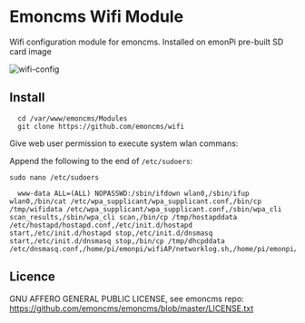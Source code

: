 # Emoncms Wifi Module 

Wifi configuration module for emoncms. Installed on emonPi pre-built SD card image 

![wifi-config](http://openenergymonitor.org/emon/sites/default/files/wifi-config.png)

## Install 
```
  cd /var/www/emoncms/Modules
  git clone https://github.com/emoncms/wifi
  ```
  
Give web user permission to execute system wlan commans:

Append the following to the end of `/etc/sudoers`:

  `sudo nano /etc/sudoers`
  
```
  www-data ALL=(ALL) NOPASSWD:/sbin/ifdown wlan0,/sbin/ifup wlan0,/bin/cat /etc/wpa_supplicant/wpa_supplicant.conf,/bin/cp /tmp/wifidata /etc/wpa_supplicant/wpa_supplicant.conf,/sbin/wpa_cli scan_results,/sbin/wpa_cli scan,/bin/cp /tmp/hostapddata /etc/hostapd/hostapd.conf,/etc/init.d/hostapd start,/etc/init.d/hostapd stop,/etc/init.d/dnsmasq start,/etc/init.d/dnsmasq stop,/bin/cp /tmp/dhcpddata /etc/dnsmasq.conf,/home/pi/emonpi/wifiAP/networklog.sh,/home/pi/emonpi/wifiAP/stopAP.sh
```
## Licence

GNU AFFERO GENERAL PUBLIC LICENSE, see emoncms repo:<br>
https://github.com/emoncms/emoncms/blob/master/LICENSE.txt
